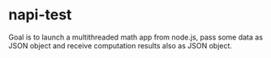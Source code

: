 # napi-test
Goal is to launch a multithreaded math app from node.js, pass some data as JSON object and receive computation results also as JSON object.
